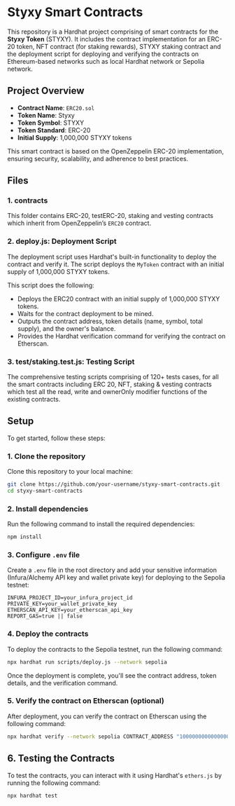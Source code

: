 # Styxy Smart Contracts

This repository is a Hardhat project comprising of smart contracts for the **Styxy Token** (STYXY). It includes the contract implementation for an ERC-20 token, NFT contract (for staking rewards), STYXY staking contract and the deployment script for deploying and verifying the contracts on Ethereum-based networks such as local Hardhat network or Sepolia network.

## Project Overview

- **Contract Name**: `ERC20.sol`
- **Token Name**: Styxy
- **Token Symbol**: STYXY
- **Token Standard**: ERC-20
- **Initial Supply**: 1,000,000 STYXY tokens

This smart contract is based on the OpenZeppelin ERC-20 implementation, ensuring security, scalability, and adherence to best practices.

## Files

### 1. **contracts**

This folder contains ERC-20, testERC-20, staking and vesting contracts which inherit from OpenZeppelin’s `ERC20` contract.

### 2. **deploy.js**: Deployment Script

The deployment script uses Hardhat's built-in functionality to deploy the contract and verify it. The script deploys the `MyToken` contract with an initial supply of 1,000,000 STYXY tokens.

This script does the following:

- Deploys the ERC20 contract with an initial supply of 1,000,000 STYXY tokens.
- Waits for the contract deployment to be mined.
- Outputs the contract address, token details (name, symbol, total supply), and the owner's balance.
- Provides the Hardhat verification command for verifying the contract on Etherscan.

### 3. **test/staking.test.js**: Testing Script

The comprehensive testing scripts comprising of 120+ tests cases, for all the smart contracts including ERC 20, NFT, staking & vesting contracts which test all the read, write and ownerOnly modifier functions of the existing contracts.

## Setup

To get started, follow these steps:

### 1. Clone the repository

Clone this repository to your local machine:

```bash
git clone https://github.com/your-username/styxy-smart-contracts.git
cd styxy-smart-contracts
```

### 2. Install dependencies

Run the following command to install the required dependencies:

```bash
npm install
```

### 3. Configure `.env` file

Create a `.env` file in the root directory and add your sensitive information (Infura/Alchemy API key and wallet private key) for deploying to the Sepolia testnet:

```env
INFURA_PROJECT_ID=your_infura_project_id
PRIVATE_KEY=your_wallet_private_key
ETHERSCAN_API_KEY=your_etherscan_api_key
REPORT_GAS=true || false
```

### 4. Deploy the contracts

To deploy the contracts to the Sepolia testnet, run the following command:

```bash
npx hardhat run scripts/deploy.js --network sepolia
```

Once the deployment is complete, you'll see the contract address, token details, and the verification command.

### 5. Verify the contract on Etherscan (optional)

After deployment, you can verify the contract on Etherscan using the following command:

```bash
npx hardhat verify --network sepolia CONTRACT_ADDRESS "1000000000000000000000000"
```

## 6. Testing the Contracts

To test the contracts, you can interact with it using Hardhat's `ethers.js` by running the following command:

```bash
npx hardhat test
```
